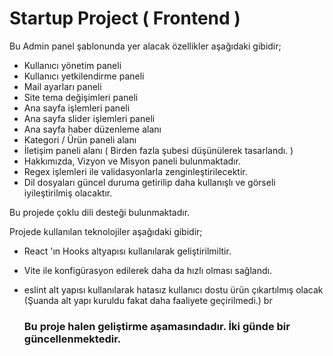 


# Startup Project ( Frontend )

Bu Admin panel şablonunda yer alacak özellikler aşağıdaki gibidir;
- Kullanıcı yönetim paneli
- Kullanıcı yetkilendirme paneli
- Mail ayarları paneli
- Site tema değişimleri paneli
- Ana sayfa işlemleri paneli
- Ana sayfa slider işlemleri paneli
- Ana sayfa haber düzenleme alanı
- Kategori / Ürün paneli alanı
- İletişim paneli alanı ( Birden fazla şubesi düşünülerek tasarlandı. )
- Hakkımızda, Vizyon ve Misyon paneli bulunmaktadır.
- Regex işlemleri ile validasyonlarla zenginleştirilecektir.
- Dil dosyaları güncel duruma getirilip daha kullanışlı ve görseli iyileştirilmiş olacaktır.

Bu projede çoklu dili desteği bulunmaktadır.

Projede kullanılan teknolojiler aşağıdaki gibidir;
- React 'ın Hooks altyapısı kullanılarak geliştirilmiltir.
- Vite ile konfigürasyon edilerek daha da hızlı olması sağlandı.
- eslint alt yapısı kullanılarak hatasız kullanıcı dostu ürün çıkartılmış olacak (Şuanda alt yapı kuruldu fakat daha faaliyete geçirilmedi.)
br



    ### Bu proje halen geliştirme aşamasındadır. İki günde bir güncellenmektedir. ###